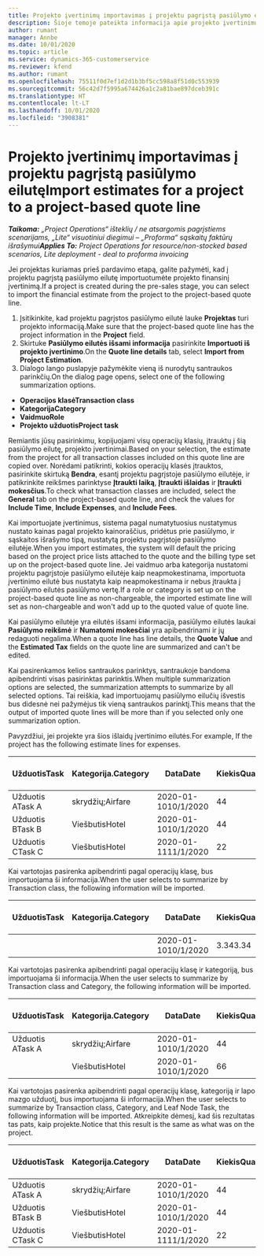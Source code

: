 ```yaml
---
title: Projekto įvertinimų importavimas į projektu pagrįstą pasiūlymo eilutę
description: Šioje temoje pateikta informacija apie projekto įvertinimų importavimą į pasiūlymo eilutę.
author: rumant
manager: Annbe
ms.date: 10/01/2020
ms.topic: article
ms.service: dynamics-365-customerservice
ms.reviewer: kfend
ms.author: rumant
ms.openlocfilehash: 75511f0d7ef1d2d1b3bf5cc598a8f51d0c553939
ms.sourcegitcommit: 56c42d7f5995a674426a1c2a81bae897dceb391c
ms.translationtype: HT
ms.contentlocale: lt-LT
ms.lasthandoff: 10/01/2020
ms.locfileid: "3908381"
---
```

# <a name="import-estimates-for-a-project-to-a-project-based-quote-line"></a><span data-ttu-id="f8ad5-103">Projekto įvertinimų importavimas į projektu pagrįstą pasiūlymo eilutę</span><span class="sxs-lookup"><span data-stu-id="f8ad5-103">Import estimates for a project to a project-based quote line</span></span>

<span data-ttu-id="f8ad5-104">_**Taikoma:** „Project Operations“ išteklių / ne atsargomis pagrįstiems scenarijams, „Lite“ visuotiniui diegimui – „Proforma“ sąskaitų faktūrų išrašymui_</span><span class="sxs-lookup"><span data-stu-id="f8ad5-104">_**Applies To:** Project Operations for resource/non-stocked based scenarios, Lite deployment - deal to proforma invoicing_</span></span>


<span data-ttu-id="f8ad5-105">Jei projektas kuriamas prieš pardavimo etapą, galite pažymėti, kad į projektu pagrįstą pasiūlymo eilutę importuotumėte projekto finansinį įvertinimą.</span><span class="sxs-lookup"><span data-stu-id="f8ad5-105">If a project is created during the pre-sales stage, you can select to import the financial estimate from the project to the project-based quote line.</span></span>

1. <span data-ttu-id="f8ad5-106">Įsitikinkite, kad projektu pagrįstos pasiūlymo eilutė lauke **Projektas** turi projekto informaciją.</span><span class="sxs-lookup"><span data-stu-id="f8ad5-106">Make sure that the project-based quote line has the project information in the **Project** field.</span></span>
2. <span data-ttu-id="f8ad5-107">Skirtuke **Pasiūlymo eilutės išsami informacija** pasirinkite **Importuoti iš projekto įvertinimo**.</span><span class="sxs-lookup"><span data-stu-id="f8ad5-107">On the **Quote line details** tab, select **Import from Project Estimation**.</span></span>
3. <span data-ttu-id="f8ad5-108">Dialogo lango puslapyje pažymėkite vieną iš nurodytų santraukos parinkčių.</span><span class="sxs-lookup"><span data-stu-id="f8ad5-108">On the dialog page opens, select one of the following summarization options.</span></span>

  - <span data-ttu-id="f8ad5-109">**Operacijos klasė**</span><span class="sxs-lookup"><span data-stu-id="f8ad5-109">**Transaction class**</span></span>
  - <span data-ttu-id="f8ad5-110">**Kategorija**</span><span class="sxs-lookup"><span data-stu-id="f8ad5-110">**Category**</span></span>
  - <span data-ttu-id="f8ad5-111">**Vaidmuo**</span><span class="sxs-lookup"><span data-stu-id="f8ad5-111">**Role**</span></span> 
  - <span data-ttu-id="f8ad5-112">**Projekto užduotis**</span><span class="sxs-lookup"><span data-stu-id="f8ad5-112">**Project task**</span></span>

<span data-ttu-id="f8ad5-113">Remiantis jūsų pasirinkimu, kopijuojami visų operacijų klasių, įtrauktų į šią pasiūlymo eilutę, projekto įvertinimai.</span><span class="sxs-lookup"><span data-stu-id="f8ad5-113">Based on your selection, the estimate from the project for all transaction classes included on this quote line are copied over.</span></span> <span data-ttu-id="f8ad5-114">Norėdami patikrinti, kokios operacijų klasės įtrauktos, pasirinkite skirtuką **Bendra**, esantį projektu pagrįstoje pasiūlymo eilutėje, ir patikrinkite reikšmes parinktyse **Įtraukti laiką**, **Įtraukti išlaidas** ir **Įtraukti mokesčius**.</span><span class="sxs-lookup"><span data-stu-id="f8ad5-114">To check what transaction classes are included, select the **General** tab on the project-based quote line, and check the values for **Include Time**, **Include Expenses**, and **Include Fees**.</span></span>

<span data-ttu-id="f8ad5-115">Kai importuojate įvertinimus, sistema pagal numatytuosius nustatymus nustato kainas pagal projekto kainoraščius, pridėtus prie pasiūlymo, ir sąskaitos išrašymo tipą, nustatytą projektu pagrįstoje pasiūlymo eilutėje.</span><span class="sxs-lookup"><span data-stu-id="f8ad5-115">When you import estimates, the system will default the pricing based on the project price lists attached to the quote and the billing type set up on the project-based quote line.</span></span> <span data-ttu-id="f8ad5-116">Jei vaidmuo arba kategorija nustatomi projektu pagrįstoje pasiūlymo eilutėje kaip neapmokestinama, importuota įvertinimo eilutė bus nustatyta kaip neapmokestinama ir nebus įtraukta į pasiūlymo eilutės pasiūlymo vertę.</span><span class="sxs-lookup"><span data-stu-id="f8ad5-116">If a role or category is set up on the project-based quote line as non-chargeable, the imported estimate line will set as non-chargeable and won't add up to the quoted value of quote line.</span></span>

<span data-ttu-id="f8ad5-117">Kai pasiūlymo eilutėje yra eilutės išsami informacija, pasiūlymo eilutės laukai **Pasiūlymo reikšmė** ir **Numatomi mokesčiai** yra apibendrinami ir jų redaguoti negalima.</span><span class="sxs-lookup"><span data-stu-id="f8ad5-117">When a quote line has line details, the **Quote Value** and the **Estimated Tax** fields on the quote line are summarized and can't be edited.</span></span>

<span data-ttu-id="f8ad5-118">Kai pasirenkamos kelios santraukos parinktys, santraukoje bandoma apibendrinti visas pasirinktas parinktis.</span><span class="sxs-lookup"><span data-stu-id="f8ad5-118">When multiple summarization options are selected, the summarization attempts to summarize by all selected options.</span></span> <span data-ttu-id="f8ad5-119">Tai reiškia, kad importuojamų pasiūlymo eilučių išvestis bus didesnė nei pažymėjus tik vieną santraukos parinktį.</span><span class="sxs-lookup"><span data-stu-id="f8ad5-119">This means that the output of imported quote lines will be more than if you selected only one summarization option.</span></span>

<span data-ttu-id="f8ad5-120">Pavyzdžiui, jei projekte yra šios išlaidų įvertinimo eilutės.</span><span class="sxs-lookup"><span data-stu-id="f8ad5-120">For example, If the project has the following estimate lines for expenses.</span></span>

| <span data-ttu-id="f8ad5-121">Užduotis</span><span class="sxs-lookup"><span data-stu-id="f8ad5-121">Task</span></span> | <span data-ttu-id="f8ad5-122">Kategorija.</span><span class="sxs-lookup"><span data-stu-id="f8ad5-122">Category</span></span> | <span data-ttu-id="f8ad5-123">Data</span><span class="sxs-lookup"><span data-stu-id="f8ad5-123">Date</span></span> | <span data-ttu-id="f8ad5-124">Kiekis</span><span class="sxs-lookup"><span data-stu-id="f8ad5-124">Quantity</span></span> | <span data-ttu-id="f8ad5-125">Vieneto kaina</span><span class="sxs-lookup"><span data-stu-id="f8ad5-125">Unit price</span></span> | <span data-ttu-id="f8ad5-126">Suma</span><span class="sxs-lookup"><span data-stu-id="f8ad5-126">Amount</span></span> |
| --- | --- | --- | --- | --- | --- |
| <span data-ttu-id="f8ad5-127">Užduotis A</span><span class="sxs-lookup"><span data-stu-id="f8ad5-127">Task A</span></span> | <span data-ttu-id="f8ad5-128">skrydžių;</span><span class="sxs-lookup"><span data-stu-id="f8ad5-128">Airfare</span></span> | <span data-ttu-id="f8ad5-129">2020-01-10</span><span class="sxs-lookup"><span data-stu-id="f8ad5-129">10/1/2020</span></span> | <span data-ttu-id="f8ad5-130">4</span><span class="sxs-lookup"><span data-stu-id="f8ad5-130">4</span></span> | <span data-ttu-id="f8ad5-131">400</span><span class="sxs-lookup"><span data-stu-id="f8ad5-131">400</span></span> | <span data-ttu-id="f8ad5-132">1600</span><span class="sxs-lookup"><span data-stu-id="f8ad5-132">1600</span></span> |
| <span data-ttu-id="f8ad5-133">Užduotis B</span><span class="sxs-lookup"><span data-stu-id="f8ad5-133">Task B</span></span> | <span data-ttu-id="f8ad5-134">Viešbutis</span><span class="sxs-lookup"><span data-stu-id="f8ad5-134">Hotel</span></span> | <span data-ttu-id="f8ad5-135">2020-01-10</span><span class="sxs-lookup"><span data-stu-id="f8ad5-135">10/1/2020</span></span> | <span data-ttu-id="f8ad5-136">4</span><span class="sxs-lookup"><span data-stu-id="f8ad5-136">4</span></span> | <span data-ttu-id="f8ad5-137">Virš 200</span><span class="sxs-lookup"><span data-stu-id="f8ad5-137">200</span></span> | <span data-ttu-id="f8ad5-138">800</span><span class="sxs-lookup"><span data-stu-id="f8ad5-138">800</span></span> |
| <span data-ttu-id="f8ad5-139">Užduotis C</span><span class="sxs-lookup"><span data-stu-id="f8ad5-139">Task C</span></span> | <span data-ttu-id="f8ad5-140">Viešbutis</span><span class="sxs-lookup"><span data-stu-id="f8ad5-140">Hotel</span></span> | <span data-ttu-id="f8ad5-141">2020-01-11</span><span class="sxs-lookup"><span data-stu-id="f8ad5-141">11/1/2020</span></span> | <span data-ttu-id="f8ad5-142">2</span><span class="sxs-lookup"><span data-stu-id="f8ad5-142">2</span></span> | <span data-ttu-id="f8ad5-143">Virš 200</span><span class="sxs-lookup"><span data-stu-id="f8ad5-143">200</span></span> | <span data-ttu-id="f8ad5-144">400</span><span class="sxs-lookup"><span data-stu-id="f8ad5-144">400</span></span> |

<span data-ttu-id="f8ad5-145">Kai vartotojas pasirenka apibendrinti pagal operacijų klasę, bus importuojama ši informacija.</span><span class="sxs-lookup"><span data-stu-id="f8ad5-145">When the user selects to summarize by Transaction class, the following information will be imported.</span></span>

| <span data-ttu-id="f8ad5-146">Užduotis</span><span class="sxs-lookup"><span data-stu-id="f8ad5-146">Task</span></span> | <span data-ttu-id="f8ad5-147">Kategorija.</span><span class="sxs-lookup"><span data-stu-id="f8ad5-147">Category</span></span> | <span data-ttu-id="f8ad5-148">Data</span><span class="sxs-lookup"><span data-stu-id="f8ad5-148">Date</span></span> | <span data-ttu-id="f8ad5-149">Kiekis</span><span class="sxs-lookup"><span data-stu-id="f8ad5-149">Quantity</span></span> | <span data-ttu-id="f8ad5-150">Vieneto kaina</span><span class="sxs-lookup"><span data-stu-id="f8ad5-150">Unit price</span></span> | <span data-ttu-id="f8ad5-151">Suma</span><span class="sxs-lookup"><span data-stu-id="f8ad5-151">Amount</span></span> |
| --- | --- | --- | --- | --- | --- |
| | | <span data-ttu-id="f8ad5-152">2020-01-10</span><span class="sxs-lookup"><span data-stu-id="f8ad5-152">10/1/2020</span></span> | <span data-ttu-id="f8ad5-153">3.34</span><span class="sxs-lookup"><span data-stu-id="f8ad5-153">3.34</span></span> | <span data-ttu-id="f8ad5-154">840</span><span class="sxs-lookup"><span data-stu-id="f8ad5-154">840</span></span> | <span data-ttu-id="f8ad5-155">2800</span><span class="sxs-lookup"><span data-stu-id="f8ad5-155">2800</span></span> |

<span data-ttu-id="f8ad5-156">Kai vartotojas pasirenka apibendrinti pagal operacijų klasę ir kategoriją, bus importuojama ši informacija.</span><span class="sxs-lookup"><span data-stu-id="f8ad5-156">When the user selects to summarize by Transaction class and Category, the following information will be imported.</span></span>

| <span data-ttu-id="f8ad5-157">Užduotis</span><span class="sxs-lookup"><span data-stu-id="f8ad5-157">Task</span></span> | <span data-ttu-id="f8ad5-158">Kategorija.</span><span class="sxs-lookup"><span data-stu-id="f8ad5-158">Category</span></span> | <span data-ttu-id="f8ad5-159">Data</span><span class="sxs-lookup"><span data-stu-id="f8ad5-159">Date</span></span> | <span data-ttu-id="f8ad5-160">Kiekis</span><span class="sxs-lookup"><span data-stu-id="f8ad5-160">Quantity</span></span> | <span data-ttu-id="f8ad5-161">Vieneto kaina</span><span class="sxs-lookup"><span data-stu-id="f8ad5-161">Unit price</span></span> | <span data-ttu-id="f8ad5-162">Suma</span><span class="sxs-lookup"><span data-stu-id="f8ad5-162">Amount</span></span> |
| --- | --- | --- | --- | --- | --- |
| <span data-ttu-id="f8ad5-163">Užduotis A</span><span class="sxs-lookup"><span data-stu-id="f8ad5-163">Task A</span></span> | <span data-ttu-id="f8ad5-164">skrydžių;</span><span class="sxs-lookup"><span data-stu-id="f8ad5-164">Airfare</span></span> | <span data-ttu-id="f8ad5-165">2020-01-10</span><span class="sxs-lookup"><span data-stu-id="f8ad5-165">10/1/2020</span></span> | <span data-ttu-id="f8ad5-166">4</span><span class="sxs-lookup"><span data-stu-id="f8ad5-166">4</span></span> | <span data-ttu-id="f8ad5-167">400</span><span class="sxs-lookup"><span data-stu-id="f8ad5-167">400</span></span> | <span data-ttu-id="f8ad5-168">1600</span><span class="sxs-lookup"><span data-stu-id="f8ad5-168">1600</span></span> |
| | <span data-ttu-id="f8ad5-169">Viešbutis</span><span class="sxs-lookup"><span data-stu-id="f8ad5-169">Hotel</span></span> | <span data-ttu-id="f8ad5-170">2020-01-10</span><span class="sxs-lookup"><span data-stu-id="f8ad5-170">10/1/2020</span></span> | <span data-ttu-id="f8ad5-171">6</span><span class="sxs-lookup"><span data-stu-id="f8ad5-171">6</span></span> | <span data-ttu-id="f8ad5-172">Virš 200</span><span class="sxs-lookup"><span data-stu-id="f8ad5-172">200</span></span> | <span data-ttu-id="f8ad5-173">1200</span><span class="sxs-lookup"><span data-stu-id="f8ad5-173">1200</span></span> |

<span data-ttu-id="f8ad5-174">Kai vartotojas pasirenka apibendrinti pagal operacijų klasę, kategoriją ir lapo mazgo užduotį, bus importuojama ši informacija.</span><span class="sxs-lookup"><span data-stu-id="f8ad5-174">When the user selects to summarize by Transaction class, Category, and Leaf Node Task, the following information will be imported.</span></span> <span data-ttu-id="f8ad5-175">Atkreipkite dėmesį, kad šis rezultatas tas pats, kaip projekte.</span><span class="sxs-lookup"><span data-stu-id="f8ad5-175">Notice that this result is the same as what was on the project.</span></span>

| <span data-ttu-id="f8ad5-176">Užduotis</span><span class="sxs-lookup"><span data-stu-id="f8ad5-176">Task</span></span> | <span data-ttu-id="f8ad5-177">Kategorija.</span><span class="sxs-lookup"><span data-stu-id="f8ad5-177">Category</span></span> | <span data-ttu-id="f8ad5-178">Data</span><span class="sxs-lookup"><span data-stu-id="f8ad5-178">Date</span></span> | <span data-ttu-id="f8ad5-179">Kiekis</span><span class="sxs-lookup"><span data-stu-id="f8ad5-179">Quantity</span></span> | <span data-ttu-id="f8ad5-180">Vieneto kaina</span><span class="sxs-lookup"><span data-stu-id="f8ad5-180">Unit price</span></span> | <span data-ttu-id="f8ad5-181">Suma</span><span class="sxs-lookup"><span data-stu-id="f8ad5-181">Amount</span></span> |
| --- | --- | --- | --- | --- | --- |
| <span data-ttu-id="f8ad5-182">Užduotis A</span><span class="sxs-lookup"><span data-stu-id="f8ad5-182">Task A</span></span> | <span data-ttu-id="f8ad5-183">skrydžių;</span><span class="sxs-lookup"><span data-stu-id="f8ad5-183">Airfare</span></span> | <span data-ttu-id="f8ad5-184">2020-01-10</span><span class="sxs-lookup"><span data-stu-id="f8ad5-184">10/1/2020</span></span> | <span data-ttu-id="f8ad5-185">4</span><span class="sxs-lookup"><span data-stu-id="f8ad5-185">4</span></span> | <span data-ttu-id="f8ad5-186">400</span><span class="sxs-lookup"><span data-stu-id="f8ad5-186">400</span></span> | <span data-ttu-id="f8ad5-187">1600</span><span class="sxs-lookup"><span data-stu-id="f8ad5-187">1600</span></span> |
| <span data-ttu-id="f8ad5-188">Užduotis B</span><span class="sxs-lookup"><span data-stu-id="f8ad5-188">Task B</span></span> | <span data-ttu-id="f8ad5-189">Viešbutis</span><span class="sxs-lookup"><span data-stu-id="f8ad5-189">Hotel</span></span> | <span data-ttu-id="f8ad5-190">2020-01-10</span><span class="sxs-lookup"><span data-stu-id="f8ad5-190">10/1/2020</span></span> | <span data-ttu-id="f8ad5-191">4</span><span class="sxs-lookup"><span data-stu-id="f8ad5-191">4</span></span> | <span data-ttu-id="f8ad5-192">Virš 200</span><span class="sxs-lookup"><span data-stu-id="f8ad5-192">200</span></span> | <span data-ttu-id="f8ad5-193">800</span><span class="sxs-lookup"><span data-stu-id="f8ad5-193">800</span></span> |
| <span data-ttu-id="f8ad5-194">Užduotis C</span><span class="sxs-lookup"><span data-stu-id="f8ad5-194">Task C</span></span> | <span data-ttu-id="f8ad5-195">Viešbutis</span><span class="sxs-lookup"><span data-stu-id="f8ad5-195">Hotel</span></span> | <span data-ttu-id="f8ad5-196">2020-01-11</span><span class="sxs-lookup"><span data-stu-id="f8ad5-196">11/1/2020</span></span> | <span data-ttu-id="f8ad5-197">2</span><span class="sxs-lookup"><span data-stu-id="f8ad5-197">2</span></span> | <span data-ttu-id="f8ad5-198">Virš 200</span><span class="sxs-lookup"><span data-stu-id="f8ad5-198">200</span></span> | <span data-ttu-id="f8ad5-199">400</span><span class="sxs-lookup"><span data-stu-id="f8ad5-199">400</span></span> |